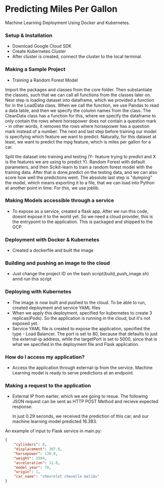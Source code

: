 # Predicting Miles Per Gallon

Machine Learning Deployment Using Docker and Kubernetes.

### Setup & Installation

- Download Google Cloud SDK
- Create Kubernetes Cluster
- After cluster is created, connect the cluster to the local terminal.

### Making a Sample Project
- Training a Random Forest Model

Import the packages and classes from the core folder. Then substantiate the classes, such that we can call all functions from the classes later on. Next step is loading dataset  into dataframe, which we provided a function for in the LoadData class.  When we call the function, we use Pandas to read a data table, and then we specify the column names from  the class. The CleanData class has a function for this, where we specify the dataframe to only contain the rows where horsepower does not contain a question mark – in other      words, it removes the rows where horsepower has a question mark instead of a number. The next and last step before training our model is specifying which feature we want to predict. Naturally, for this dataset at least, we want to predict the mpg feature, which is miles per gallon for a car.

Split the dataset into training and testing (Y- feature trying to predict and X is the features we are using to predict Y). Random Forest with default parameters, and then Scikit-learn to train a random forest model with the training data. After that is done,predict on the testing data, and we can also score how well the predictions went. The absolute last step is "dumping" the model, which means exporting it to a file, that we can load into Python at another point in time. For this, we use joblib.

### Making Models accessible through a service

- To expose as a service, created a flask app. After we run this code, doesnt expose it to the world yet. So we need a cloud provider, this is the entrypoint to the application. This is packaged and shipped to the GCP.

### Deployment with Docker & Kubernetes

- Created a dockerfile and built the image 

### Building and pushing an image to the cloud

- Just change the project ID on the bash script(build_push_image.sh) annd run this script

### Deploying with Kubernetes

- The image is now built and pushed to the cloud. To be able to run, created deployment and service YAML files
- When we apply this deployment, specified for kubernetes to create 3 replicas(Pods). So the application is running in the cloud, but it's not exposed yet.
- Service YAML file is created to expose the application, specified the type - Load Balancer. The port is set to 80, because that defaults to just the external-ip address, while the targetPort is set to 5000, since that is what we specified in the deployment file and Flask application.

### How do I access my application?
- Access the application through external-ip from the service. Machine Learning model is ready to serve predictions at an endpoint.

### Making a request to the application
- External IP from earlier, which we are going to resue. The following JSON request can be sent as HTTP POST Method and recieve expected response.
  
  In just 0.29 seconds, we received the prediction of this car, and our machine learning model predicted 16.383.
  

An example of input to Flask service in main.py:

```json
{
    "cylinders": 8,
    "displacement": 307.0,
    "horsepower": 130.0,
    "weight": 3504,
    "acceleration": 12.0,
    "model_year": 70,
    "origin": 1,
    "car_name": "chevrolet chevelle malibu"
}
```
